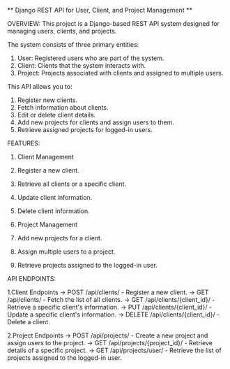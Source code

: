 ** Django REST API for User, Client, and Project Management **

OVERVIEW:
  This project is a Django-based REST API system designed for managing users, clients, and projects.
  
  The system consists of three primary entities:
  1. User: Registered users who are part of the system.
  2. Client: Clients that the system interacts with.
  3. Project: Projects associated with clients and assigned to multiple users.
     
  This API allows you to:
  1. Register new clients.
  2. Fetch information about clients.
  3. Edit or delete client details.
  4. Add new projects for clients and assign users to them.
  5. Retrieve assigned projects for logged-in users.

FEATURES:
1. Client Management

  1. Register a new client.
  2. Retrieve all clients or a specific client.
  3. Update client information.
  4. Delete client information.
  
2. Project Management

  1. Add new projects for a client.
  2. Assign multiple users to a project.
  3. Retrieve projects assigned to the logged-in user.

API ENDPOINTS:

1.Client Endpoints
  -> POST /api/clients/ - Register a new client.
  -> GET /api/clients/ - Fetch the list of all clients.
  -> GET /api/clients/{client_id}/ - Retrieve a specific client's information.
  -> PUT /api/clients/{client_id}/ - Update a specific client's information.
  -> DELETE /api/clients/{client_id}/ - Delete a client.

2.Project Endpoints
  -> POST /api/projects/ - Create a new project and assign users to the project.
  -> GET /api/projects/{project_id}/ - Retrieve details of a specific project.
  -> GET /api/projects/user/ - Retrieve the list of projects assigned to the logged-in user.


  
